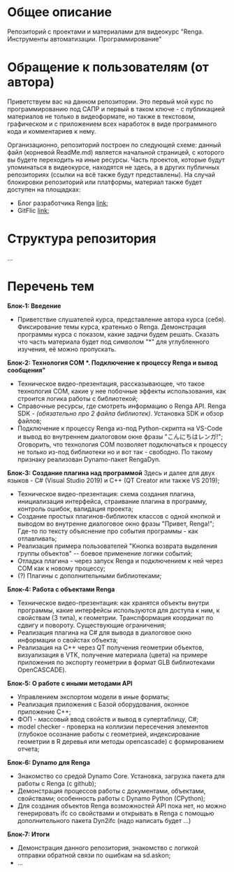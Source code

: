 # Общее описание
Репозиторий с проектами и материалами для видеокурс "Renga. Инструменты автоматизации. Программирование"

# Обращение к пользователям (от автора)
Приветствуем вас на данном репозитории. Это первый мой курс по программированию под САПР и первый в таком ключе - с публикацией материалов не только в видеоформате, но также в текстовом, графическом и с приложением всех наработок в виде программного кода и комментариев к нему.

Организационно, репозиторий построен по следующей схеме: данный файл (корневой ReadMe.md) является начальной страницей, с которого вы будете переходить на иные ресурсы. Часть проектов, которые будут упоминаться в видеокурсе, находятся не здесь, а в других публичных репозиториях (ссылки на всё также будут представлены). На случай блокировки репозиторий или платформы, материал также будет доступен на площадках:
- Блог разработчика Renga [link]();
- GitFlic [link]();

# Структура репозитория
 ...
 
# Перечень тем
**Блок-1: Введение**
- Приветствие слушателей курса, представление автора курса (себя). Фиксирование темы курса, кратенько о Renga. Демонстрация программы курса с показом, какие задачи будем решать. Сказать что часть материала будет под символом "\*" для углубленного изучения, её можно пропускать.


**Блок-2: Технология COM \*. Подключение к процессу Reпga и вывод сообщения"**
- Техническое видео-презентация, рассказывающее, что такое технология COM, какие у нее побочные эффекты использования, как строится логика работы с библиотекой;
- Справочные ресурсы, где смотреть информацию о Renga API. Renga SDK - *(обязательно про 2 файла библиотек)*. Установка SDK и обзор файлов;
- Подключение к процессу Renga из-под Python-скрипта на VS-Code и вывод во внутреннем диалоговом окне фразы "こんにちはレンガ!";
Оговорить, что технология COM позволяет подключаться к процессу не только из-под библиотеки но и вот так - свободно. По такому признаку реализован Dynamo-пакет RengaDyn. 

**Блок-3: Создание плагина над программой** Здесь и далее для двух языков - C# (Visual Studio 2019) и C++ (QT Creator или также VS 2019);
- Техническое видео-презентация: схема создания плагина, инициализация интерфейса, страивание плагина в программу, контроль ошибок, валидация проекта;
- Создание простых плагинов-библиотек классов с одной кнопкой и выводом во внутренне диалоговое окно фразы "Привет, Renga!";
Где-то по тексту объяснение про события программы - как отлавливать;
- Реализация примера пользователей "Кнопка возврата выделения группы объектов" -- боевое применение логики событий;
- Отладка плагина - через запуск Renga и подключением к ней через COM как к новому процессу;
- (?) Плагины с дополнительными библиотеками;

**Блок-4: Работа с объектами Renga**
- Техническое видео-презентация: как хранятся объекты внутри программы, какие интерфейсы используются для доступа к ним, к свойствам (3 типа), к геометрии. Транспформация координат по сдвигу и повороту. Существующие ограничения;
- Реализация плагина на C# для вывода в диалоговое окно информации о свойстах объекта;
- Реализация на C++ через QT получения геометрии объектов, визуализация в VTK, получение материала (цвета) на примере приложения по экспорту геометрии в формат GLB библиотеками OpenCASCADE). 

**Блок-5: О работе с иными методами API**
- Управлением экспортом модели в иные форматы;
- Реализация приложения с Базой оборудования, оконное приложение C++;
- ФОП - массовый ввод свойств и вывод в супертаблицу, C#;
- model checker - проверка на коллизии пересечения элементов (глубокое осознание работы с геометрией, индексирование геометрии в R деревья или методы opencascade) с формированием отчета;

**Блок-6: Dynamo для Renga**
- Знакомство со средой Dynamo Core. Установка, загрузка пакета для работы с Renga (с github);
- Демонстрация процессов работы с документами, объектами, свойствами; особенность работы с Dynamo Python (CPython);
- Для создания объектов Renga возможностей API пока нет, но можно генерировать ifc со свойствами и открывать в Renga с помощью дополнительного пакета Dyn2ifc (надо написать будет ...)

**Блок-7: Итоги**
- Демонстрация данного репозитория, знакомство с логикой отправки обратной связи по ошибкам на sd.askon;
- ...
